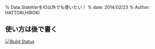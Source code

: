 % Data.StateVarをIO以外でも使いたい！
% date: 2014/02/23
% Author: HATTORI,HIROKI

## 使い方は後で書く

[![Build Status](https://travis-ci.org/seagull-kamome/StateVar-transformer.png)](https://travis-ci.org/seagull-kamome/StateVar-transformer)


